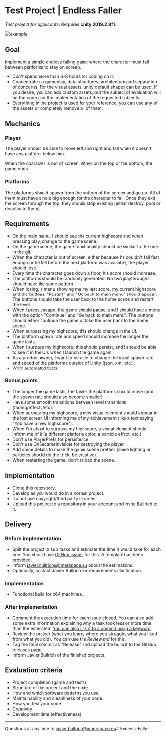 # Test Project | Endless Faller 

*Test project for applicants*: Requires **Unity 2019.2.8f1**. 

![example](Images/example-faller.gif)

## Goal 

Implement a simple endless falling game where the character must fall between platforms to stay on screen. 

- Don't spend more than 6-8 hours for coding on it. 
- Concentrate on gameplay, data structures, architecture and separation of concerns. For the visual assets, unity default shapes can be used. If you desire, you can add custom assets, but the subject of evaluation will be the code and the implementation of the requested subjects. 
- Everything in the project is used for your reference, you can use any of the assets or completely remove all of them. 

## Mechanics 

### Player 

The player should be able to move left and right and fall when it doesn't have any platform below him. 

When the character is out of screen, either on the top or the bottom, the game ends. 

### Platforms 

The platforms should spawn from the bottom of the screen and go up. All of them must have a hole big enough for the character to fall. Once they exit the screen through the top, they should stop existing (either destroy, pool or deactivate them). 

## Requirements 

- On the main menu, I should see the current highscore and when pressing play, change to the game scene. 
- On the game scene, the game functionality should be similar to the one in the gif. 
- When the character is out of screen, either because he couldn't fall fast enough or he fell before the next platform was available, the player should lose. 
- Every time the character goes down a floor, his score should increase. 
- The platforms should be randomly generated. No two playthroughs should have the same pattern. 
- When losing, a menu showing me my last score, my current highscore and the buttons: "Restart" and "Go back to main menu" should appear. The buttons should take the user back to the home scene and restart the level. 
- When I press escape, the game should pause, and I should have a menu with the option "Continue" and "Go back to main menu". The buttons should either continue the game or take the user back to the home scene. 
- When surpassing my highscore, this should change in the UI. 
- The platform spawn rate and speed should increase the longer the game lasts. 
- When I surpass my highscore, this should persist,  and I should be able to see it in the UIs when I launch the game again. 
- As a product owner, I want to be able to change the initial spawn rate and speed of the platforms outside of Unity (json, xml, etc.). 
- Write [automated tests](https://docs.unity3d.com/Packages/com.unity.test-framework@1.1/manual/index.html). 

### Bonus points 

- The longer the game lasts, the faster the platforms should move (and the spawn rate should also become smaller) 
- Have some smooth transitions between level transitions (fading/effects/etc). 
- When surpassing my highscore, a new visual element should appear in the lost screen UI informing me of my achievement (like a text saying "You have a new highscore"). 
- When I'm about to surpass my highscore, a visual element should inform me of it (a different platform color, a particle effect, etc.). 
- Don't use PlayerPrefs for persistence. 
- Don't use OnBecameInvisible for destroying the player. 
- Add some details to make the game scene prettier (some lighting or particles should do the trick, be creative). 
- When restarting the game, don't reload the scene. 

## Implementation 

- Clone this repository. 
- Develop as you would do in a normal project. 
- Do not use copyright/third party libraries. 
- Upload this project to a repository in your account and invite [Bullrich](http://github.com/bullrich/) to it. 

## Delivery 

### Before implementation 

- Split the project in sub tasks and estimate the time it would take for each one. You should use [GitHub issues](https://help.github.com/en/github/managing-your-work-on-github/creating-an-issue) for this. A template has been provided. 
- Inform  <javier.bullrich@innerspace.eu> about the estimations. 
- Optionally, contact Javier Bullrich for requirements clarification. 

### Implementation 

- Functional build for x64 machines. 

### After implementation 

- Comment the execution time for each issue closed. You can also add some extra information explaining why a task took less or more time than the estimated.  [You can also link it to a commit using a keyword](https://help.github.com/en/enterprise/2.16/user/github/managing-your-work-on-github/closing-issues-using-keywords). 
- Review the project (what you learn, where you struggle, what you liked from what you did). You can use the *Review.md* for this. 
- Tag the final commit as "Release" and upload the build it to the GitHub releases page. 
- Inform Javier Bullrich of the finished projects. 

## Evaluation criteria 

- Project completion (game and tests) 
- Structure of the project and the code 
- How and which software patterns you use. 
- Maintainability and cleanliness of your code. 
- How you test your code. 
- Creativity 
- Development time (effectiveness) 

--- 

Questions at any time to <javier.bullrich@innerspace.eu># Endless-Faller
